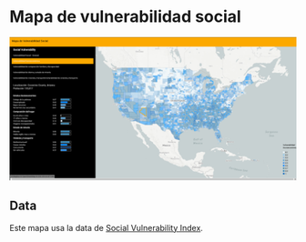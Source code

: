 # Mapa de vulnerabilidad social
![imagen](image.png)

## Data

Este mapa usa la data de [Social Vulnerability Index](https://svi.cdc.gov).